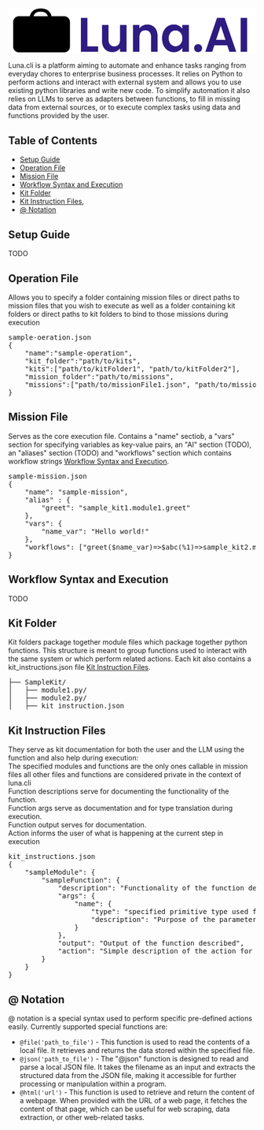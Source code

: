 ![LunaAI Logo](resources/LunaAI_logo.svg)

Luna.cli is a platform aiming to automate and enhance tasks ranging from everyday chores to enterprise business processes. It relies on Python to perform actions and interact with external system and allows you to use existing python libraries and write new code. To simplify automation it also relies on LLMs to serve as adapters between functions, to fill in missing data from external sources, or to execute complex tasks using data and functions provided by the user.

## Table of Contents

- [Setup Guide](#setup-guide)
- [Operation File](#operation-file)
- [Mission File](#mission-file)
- [Workflow Syntax and Execution](#workflow-syntax-and-execution)
- [Kit Folder](#kit-folder)
- [Kit Instruction Files](#kit-instruction-files),
- [@ Notation](#-notation)

## Setup Guide

TODO

## Operation File

Allows you to specify a folder containing mission files or direct paths to mission files that you wish to execute as well as a folder containing kit folders or direct paths to kit folders to bind to those missions during execution
<pre>
sample-oeration.json
{
    "name":"sample-operation",
    "kit_folder":"path/to/kits",
    "kits":["path/to/kitFolder1", "path/to/kitFolder2"],
    "mission_folder":"path/to/missions",
    "missions":["path/to/missionFile1.json", "path/to/missionFile2.json"]
}
</pre>
## Mission File

Serves as the core execution file. Contains a "name" sectiob, a "vars" section for specifying variables as key-value pairs, an "AI" section \(TODO\), an "aliases" section \(TODO\) and "workflows" section which contains workflow strings [Workflow Syntax and Execution](#workflow-syntax-and-execution).
<pre>
sample-mission.json
{
    "name": "sample-mission",
    "alias" : {
        "greet": "sample_kit1.module1.greet"
    },
    "vars": {
        "name_var": "Hello world!"
    },
    "workflows": ["greet($name_var)=>$abc(%1)=>sample_kit2.module2.save_to_file(%all, '1output.txt')"]
}
</pre>
## Workflow Syntax and Execution

TODO

## Kit Folder

Kit folders package together module files which package together python functions. This structure is meant to group functions used to interact with the same system or which perform related actions. Each kit also contains a kit_instructions.json file [Kit Instruction Files](#kit-instruction-files).
<pre>
├── SampleKit/
│   ├── module1.py/
│   ├── module2.py/
│   ├── kit_instruction.json
</pre>
## Kit Instruction Files

They serve as kit documentation for both the user and the LLM using the function and also help during execution:<br/>
The specified modules and functions are the only ones callable in mission files all other files and functions are considered private in the context of luna.cli<br/>
Function descriptions serve for documenting the functionality of the function.<br/>
Function args serve as documentation and for type translation during execution.<br/>
Function output serves for documentation.<br/>
Action informs the user of what is happening at the current step in execution<br/>
<pre>
kit_instructions.json
{
    "sampleModule": {
        "sampleFunction": {
            "description": "Functionality of the function described",
            "args": {
                "name": {
                    "type": "specified primitive type used for translation",
                    "description": "Purpose of the parameter described"
                }
            },
            "output": "Output of the function described",
            "action": "Simple description of the action for use in printing during execution"
        }
    }
}
</pre>
## @ Notation

@ notation is a special syntax used to perform specific pre-defined actions easily.
Currently supported special functions are:
- `@file('path_to_file')` - This function is used to read the contents of a local file. It retrieves and returns the data stored within the specified file.
- `@json('path_to_file')` - The "@json" function is designed to read and parse a local JSON file. It takes the filename as an input and extracts the structured data from the JSON file, making it accessible for further processing or manipulation within a program. 
- `@html('url')` - This function is used to retrieve and return the content of a webpage. When provided with the URL of a web page, it fetches the content of that page, which can be useful for web scraping, data extraction, or other web-related tasks.
